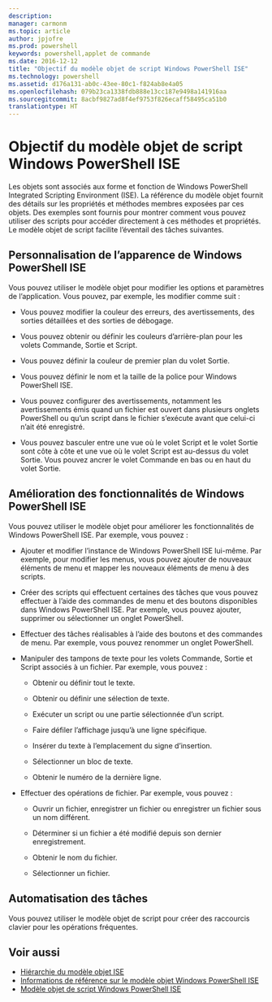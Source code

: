 ```yaml
---
description: 
manager: carmonm
ms.topic: article
author: jpjofre
ms.prod: powershell
keywords: powershell,applet de commande
ms.date: 2016-12-12
title: "Objectif du modèle objet de script Windows PowerShell ISE"
ms.technology: powershell
ms.assetid: d176a131-ab0c-43ee-80c1-f824ab8e4a05
ms.openlocfilehash: 079b23ca1338fdb888e13cc187e9498a141916aa
ms.sourcegitcommit: 8acbf9827ad8f4ef9753f826ecaff58495ca51b0
translationtype: HT
---
```

# <a name="purpose-of-the-windows-powershell-ise-scripting-object-model"></a>Objectif du modèle objet de script Windows PowerShell ISE
  Les objets sont associés aux forme et fonction de Windows PowerShell Integrated Scripting Environment (ISE). La référence du modèle objet fournit des détails sur les propriétés et méthodes membres exposées par ces objets. Des exemples sont fournis pour montrer comment vous pouvez utiliser des scripts pour accéder directement à ces méthodes et propriétés. Le modèle objet de script facilite l’éventail des tâches suivantes.

## <a name="customizing-the-appearance-of-windows-powershell-ise"></a>Personnalisation de l’apparence de Windows PowerShell ISE
 Vous pouvez utiliser le modèle objet pour modifier les options et paramètres de l’application. Vous pouvez, par exemple, les modifier comme suit :

-   Vous pouvez modifier la couleur des erreurs, des avertissements, des sorties détaillées et des sorties de débogage.

-   Vous pouvez obtenir ou définir les couleurs d’arrière-plan pour les volets Commande, Sortie et Script.

-   Vous pouvez définir la couleur de premier plan du volet Sortie.

-   Vous pouvez définir le nom et la taille de la police pour Windows PowerShell ISE.

-   Vous pouvez configurer des avertissements, notamment les avertissements émis quand un fichier est ouvert dans plusieurs onglets PowerShell ou qu’un script dans le fichier s’exécute avant que celui-ci n’ait été enregistré.

-   Vous pouvez basculer entre une vue où le volet Script et le volet Sortie sont côte à côte et une vue où le volet Script est au-dessus du volet Sortie. Vous pouvez ancrer le volet Commande en bas ou en haut du volet Sortie.

## <a name="enhancing-the-functionality-of-windows-powershell-ise"></a>Amélioration des fonctionnalités de Windows PowerShell ISE
 Vous pouvez utiliser le modèle objet pour améliorer les fonctionnalités de Windows PowerShell ISE. Par exemple, vous pouvez :

-   Ajouter et modifier l’instance de Windows PowerShell ISE lui-même. Par exemple, pour modifier les menus, vous pouvez ajouter de nouveaux éléments de menu et mapper les nouveaux éléments de menu à des scripts.

-   Créer des scripts qui effectuent certaines des tâches que vous pouvez effectuer à l’aide des commandes de menu et des boutons disponibles dans Windows PowerShell ISE. Par exemple, vous pouvez ajouter, supprimer ou sélectionner un onglet PowerShell.

-   Effectuer des tâches réalisables à l’aide des boutons et des commandes de menu. Par exemple, vous pouvez renommer un onglet PowerShell.

-   Manipuler des tampons de texte pour les volets Commande, Sortie et Script associés à un fichier. Par exemple, vous pouvez :

    -   Obtenir ou définir tout le texte.

    -   Obtenir ou définir une sélection de texte.

    -   Exécuter un script ou une partie sélectionnée d’un script.

    -   Faire défiler l’affichage jusqu’à une ligne spécifique.

    -   Insérer du texte à l’emplacement du signe d’insertion.

    -   Sélectionner un bloc de texte.

    -   Obtenir le numéro de la dernière ligne.

-   Effectuer des opérations de fichier. Par exemple, vous pouvez :

    -   Ouvrir un fichier, enregistrer un fichier ou enregistrer un fichier sous un nom différent.

    -   Déterminer si un fichier a été modifié depuis son dernier enregistrement.

    -   Obtenir le nom du fichier.

    -   Sélectionner un fichier.

## <a name="automating-tasks"></a>Automatisation des tâches
 Vous pouvez utiliser le modèle objet de script pour créer des raccourcis clavier pour les opérations fréquentes.

## <a name="see-also"></a>Voir aussi
- [Hiérarchie du modèle objet ISE](The-ISE-Object-Model-Hierarchy.md) 
- [Informations de référence sur le modèle objet Windows PowerShell ISE](Windows-PowerShell-ISE-Object-Model-Reference.md) 
- [Modèle objet de script Windows PowerShell ISE](The-Windows-PowerShell-ISE-Scripting-Object-Model.md)

  
